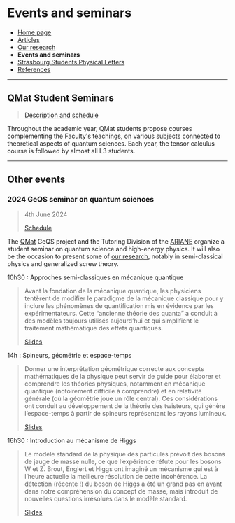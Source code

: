 # Events and seminars

- [Home page](index.md)
- [Articles](articles.md)
- [Our research](research.md)
- **Events and seminars**
- [Strasbourg Students Physical Letters](journal.md)
- [References](references.md)

* * *

## QMat Student Seminars
  > [Description and schedule](events/qmat_seminars.md)

Throughout the academic year, QMat students propose courses complementing the Faculty's teachings, on various subjects connected to theoretical aspects of quantum sciences. Each year, the tensor calculus course is followed by almost all L3 students.

* * *

## Other events

### 2024 GeQS seminar on quantum sciences
  > 4th June 2024
  > 
  > [Schedule](events/seminar2024.pdf)

The [QMat](https://qmat.unistra.fr/) GeQS project and the Tutoring Division of the [ARIANE](https://www.asso-ariane.fr/) organize a student seminar on quantum science and high-energy physics. It will also be the occasion to present some of [our research](research.md), notably in semi-classical physics and generalized screw theory.

10h30 : Approches semi-classiques en mécanique quantique

  > Avant la fondation de la mécanique quantique, les physiciens tentèrent de modifier le paradigme de la mécanique classique pour y inclure les phénomènes de quantification mis en évidence par les expérimentateurs. Cette “ancienne théorie des quanta” a conduit à des modèles toujours utilisés aujourd’hui et qui simplifient le traitement mathématique des effets quantiques.
  > 
  > [Slides](events/Approches_semi-classiques.pdf)

14h : Spineurs, géométrie et espace-temps

  > Donner une interprétation géométrique correcte aux concepts mathématiques de la physique peut servir de guide pour élaborer et comprendre les théories physiques, notamment en mécanique quantique (notoirement difficile à comprendre) et en relativité générale (où la géométrie joue un rôle central). Ces considérations ont conduit au développement de la théorie des twisteurs, qui génère l’espace-temps à partir de spineurs représentant les rayons lumineux.
  >
  > [Slides](events/Spineurs_géométrie_espace-temps.pdf)

16h30 : Introduction au mécanisme de Higgs

  > Le modèle standard de la physique des particules prévoit des bosons de jauge de masse nulle, ce que l’expérience réfute pour les bosons W et Z. Brout, Englert et Higgs ont imaginé un mécanisme qui est à l’heure actuelle la meilleure résolution de cette incohérence. La détection (récente !) du boson de Higgs a été un grand pas en avant dans notre compréhension du concept de masse, mais introduit de nouvelles questions irrésolues dans le modèle standard.
  >
  > [Slides](events/Mécanisme_higgs.pdf)
